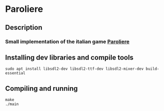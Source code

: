 # Paroliere

## Description

### Small implementation of the italian game [Paroliere](https://it.wikipedia.org/wiki/Il_Paroliere)

## Installing dev libraries and compile tools

```console
sudo apt install libsdl2-dev libsdl2-ttf-dev libsdl2-mixer-dev build-essential
```

## Compiling and running

```console
make
./main
```